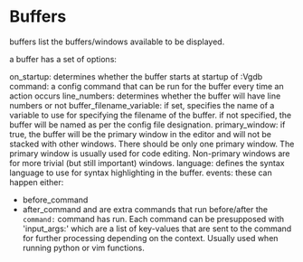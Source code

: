 # Buffers

buffers list the buffers/windows available to be displayed.

a buffer has a set of options:

on_startup: determines whether the buffer starts at startup of :Vgdb
command: a config command that can be run for the buffer every time an action occurs
line_numbers: determines whether the buffer will have line numbers or not
buffer_filename_variable: if set, specifies the name of a variable to use for specifying the filename of the buffer. if not specified, the buffer will be named as per the config file designation.
primary_window: if true, the buffer will be the primary window in the editor and will not be stacked with other windows. There should be only one primary window. The primary window is usually used for code editing. Non-primary windows are for more trivial (but still important) windows.
language: defines the syntax language to use for syntax highlighting in the buffer.
events: these can happen either:
 - before_command
 - after_command
and are extra commands that run before/after the `command:` command has run.
Each command can be presupposed with 'input_args:' which are a list of key-values that are sent to the command for further processing depending on the context. Usually used when running python or vim functions.


